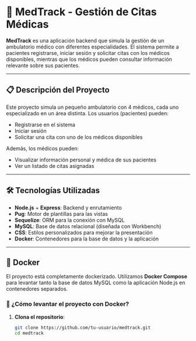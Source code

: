 # 🏥 MedTrack - Gestión de Citas Médicas

**MedTrack** es una aplicación backend que simula la gestión de un ambulatorio médico con diferentes especialidades. El sistema permite a pacientes registrarse, iniciar sesión y solicitar citas con los médicos disponibles, mientras que los médicos pueden consultar información relevante sobre sus pacientes.

---

## 📋 Descripción del Proyecto

Este proyecto simula un pequeño ambulatorio con 4 médicos, cada uno especializado en un área distinta. Los usuarios (pacientes) pueden:

- Registrarse en el sistema
- Iniciar sesión
- Solicitar una cita con uno de los médicos disponibles

Además, los médicos pueden:

- Visualizar información personal y médica de sus pacientes
- Ver un listado de citas asignadas

---

## 🛠️ Tecnologías Utilizadas

- **Node.js** + **Express**: Backend y enrutamiento
- **Pug**: Motor de plantillas para las vistas
- **Sequelize**: ORM para la conexión con MySQL
- **MySQL**: Base de datos relacional (diseñada con Workbench)
- **CSS**: Estilos personalizados para mejorar la presentación
- **Docker**: Contenedores para la base de datos y la aplicación

---

## 🐳 Docker

El proyecto está completamente dockerizado. Utilizamos **Docker Compose** para levantar tanto la base de datos MySQL como la aplicación Node.js en contenedores separados.

### 🔧 ¿Cómo levantar el proyecto con Docker?

1. **Clona el repositorio**:
   ```bash
   git clone https://github.com/tu-usuario/medtrack.git
   cd medtrack
